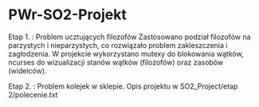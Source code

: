 # PWr-SO2-Projekt
Etap 1. : Problem ucztujących filozofów
Zastosowano podział filozofów na parzystych i nieparzystych, co rozwiązało problem zakleszczenia i zagłodzenia.
W projekcie wykorzystano mutexy do blokowania wątków, ncurses do wizualizacji stanów wątków (filozofów) oraz zasobów (widelców).

Etap 2. : Problem kolejek w sklepie.
Opis projektu w SO2_Project/etap 2/polecenie.txt

